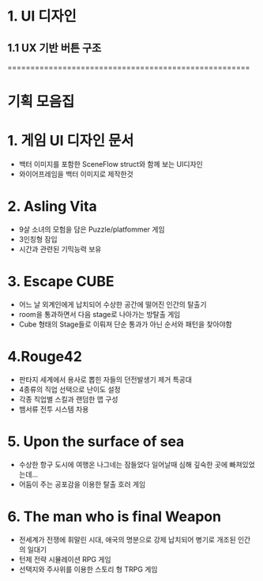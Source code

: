 # 1. UI 디자인
## 1.1 UX 기반 버튼 구조

=====================================================

# 기획 모음집
# 1. 게임 UI 디자인 문서
- 백터 이미지를 포함한 SceneFlow struct와 함께 보는 UI디자인
- 와이어프레임을 백터 이미지로 제작한것
# 2. Asling Vita
- 9살 소녀의 모험을 담은 Puzzle/platfommer  게임
- 3인칭형 잠입
- 시간과 관련된 기믹능력 보유
# 3. Escape CUBE
- 어느 날 외계인에게 납치되어 수상한 공간에 떨어진 인간의 탈출기
- room을 통과하면서 다음 stage로 나아가는 방탈출 게임
- Cube 형태의 Stage들로 이뤄져 단순 통과가 아닌 순서와 패턴을 찾아야함
# 4.Rouge42
- 판타지 세계에서 용사로 뽑힌 자들의 던전발생기 제거 특공대
- 4종류의 직업 선택으로 난이도 설정
- 각종 직업별 스킬과 랜덤한 맵 구성
- 뱀서류 전투 시스템 차용
# 5. Upon the surface of sea
- 수상한 항구 도시에 여행온 나그네는 잠들었다 일어날때 심해 깊숙한 곳에 빠져있었는데...
- 어둠이 주는 공포감을 이용한 탈출 호러 게임
# 6. The man who is final Weapon
- 전세계가 전쟁에 휘말린 시대, 애국의 명분으로 강제 납치되어 병기로 개조된 인간의 일대기
- 턴제 전략 시뮬레이션 RPG 게임
- 선택지와 주사위를 이용한 스토리 형 TRPG 게임